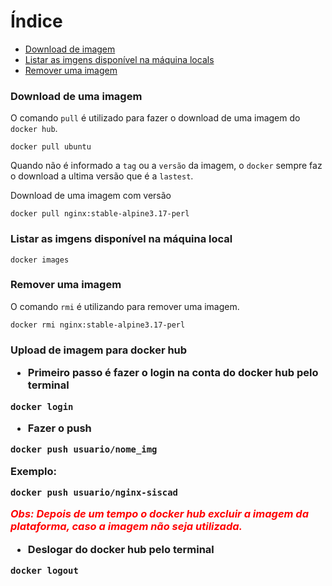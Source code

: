 <h1>Índice</h1>
<ul>
    <li>
        <a href="#pull">
            Download de imagem
        </a>
    </li>
    <li>
        <a href="#images">
            Listar as imgens disponível na máquina locals
        </a>
    </li>
    <li>
        <a href="#rmi">
           Remover uma imagem
        </a>
    </li>
</ul>

<h3 id="pull">Download de uma imagem</h3>

O comando `pull` é utilizado para fazer o download de uma imagem do `docker hub`.
```
docker pull ubuntu
```
Quando não é informado a `tag` ou a `versão` da imagem, o `docker` sempre faz o download a ultima versão que é a `lastest`.

Download de uma imagem com versão
```
docker pull nginx:stable-alpine3.17-perl
```

<h3 id="images">
Listar as imgens disponível na máquina local
</h3>

```
docker images
```

<h3 id="rmi">Remover uma imagem</h3>

O comando `rmi` é utilizando para remover uma imagem.
```
docker rmi nginx:stable-alpine3.17-perl
```

<h3>Upload de imagem para docker hub</b>

- Primeiro passo é fazer o login na conta do docker hub pelo terminal
```
docker login
```

- Fazer o push
```
docker push usuario/nome_img
```
Exemplo:
```
docker push usuario/nginx-siscad
```

<i style="color: red">
Obs: Depois de um tempo o docker hub excluir a imagem da plataforma, caso a imagem não seja utilizada.
</i>

- Deslogar do docker hub pelo terminal
```
docker logout
```

